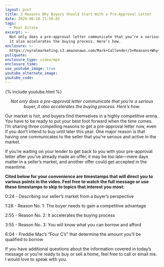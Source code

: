 ```yaml
---
layout: post
title: 3 Reasons Why Buyers Should Start With a Pre-Approval Letter
date: 2020-06-18 21:50:02
tags:
  - Real Estate
excerpt: >-
  Not only does a pre-approval letter communicate that you’re a serious buyer,
  it also accelerates the buying process. Here’s how.
enclosure: >-
  https://vyralmarketing.s3.amazonaws.com/Mark+Callender/3+Reasons+Why+Buyers+Should+Start+With+a+Pre-Approval+Letter.mp4
pullquote:
enclosure_type: video/mp4
enclosure_time:
use_youtube_image: true
youtube_alternate_image:
youtube_code:
---
```


{% include youtube.html %}

 <p style="text-align: center;"><em>
Not only does a pre-approval letter communicate that you’re a serious buyer, it also accelerates the buying process. Here’s how.</em></p>

Our market is hot, and buyers find themselves in a highly competitive arena. You have to be ready to put your best foot forward when the time comes. I’m sharing three compelling reasons to get a pre-approval letter now, even if you don’t intend to buy until later this year. One major reason is that having one communicates to the seller that you're serious and active in the market.&nbsp;

If you’re waiting on your lender to get back to you with your pre-approval letter after you’ve already made an offer, it may be too late—mere days matter in a seller’s market, and another offer could get accepted in the meantime.&nbsp;

**Cited below for your convenience are timestamps that will direct you to various points in the video. Feel free to watch the full message or use these timestamps to skip to topics that interest you most:&nbsp;**

0:24 - Describing our seller’s market from a buyer’s perspective&nbsp;

1:28 - Reason No. 1: The buyer needs to gain a competitive advantage&nbsp;

2:55 - Reason No. 2: It accelerates the buying process

3:55 - Reason No. 3: You will know what you can borrow and afford&nbsp;

6:04 - Freddie Mac’s “Four C’s” that determine the amount you’ll be qualified to borrow

If you have additional questions about the information covered in today’s message or you’re ready to buy or sell a home, feel free to call or email me. I would love to speak with you.